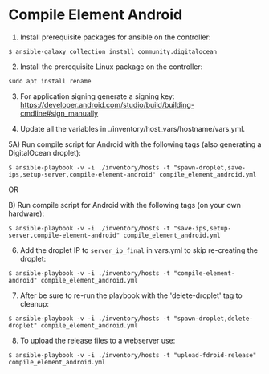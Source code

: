 
# Compile Element Android

1) Install prerequisite packages for ansible on the controller:

`$ ansible-galaxy collection install community.digitalocean`

2) Install the prerequisite Linux package on the controller:

`sudo apt install rename`

3) For application signing generate a signing key: https://developer.android.com/studio/build/building-cmdline#sign_manually

4) Update all the variables in ./inventory/host_vars/hostname/vars.yml.

5A) Run compile script for Android with the following tags (also generating a DigitalOcean droplet):

`$ ansible-playbook -v -i ./inventory/hosts -t "spawn-droplet,save-ips,setup-server,compile-element-android" compile_element_android.yml`

OR

B) Run compile script for Android with the following tags (on your own hardware):

`$ ansible-playbook -v -i ./inventory/hosts -t "save-ips,setup-server,compile-element-android" compile_element_android.yml`

6) Add the droplet IP to `server_ip_final` in vars.yml to skip re-creating the droplet:

`$ ansible-playbook -v -i ./inventory/hosts -t "compile-element-android" compile_element_android.yml`

7) After be sure to re-run the playbook with the 'delete-droplet' tag to cleanup:

`$ ansible-playbook -v -i ./inventory/hosts -t "spawn-droplet,delete-droplet" compile_element_android.yml`

8) To upload the release files to a webserver use:

`$ ansible-playbook -v -i ./inventory/hosts -t "upload-fdroid-release" compile_element_android.yml`